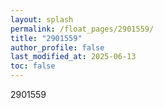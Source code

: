 ```yaml
---
layout: splash
permalink: /float_pages/2901559/
title: "2901559"
author_profile: false
last_modified_at: 2025-06-13
toc: false
---
```

 
2901559

